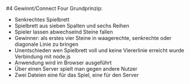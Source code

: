 #4 Gewinnt/Connect Four
Grundprinzip:
-	Senkrechtes Spielbrett
-	Spielbrett aus sieben Spalten und sechs Reihen
-	Spieler lassen abwechselnd Steine fallen
-	Gewinner: als erstes vier Steine in waagerechte, senkrechte oder diagonale Linie zu bringen
-	Unentschieden wen Spielbrett voll und keine Viererlinie erreicht wurde
Verbindung mit node.js
-	Anwendung wird im Browser ausgeführt
-	Über einen Server spielt man gegen andere Nutzer
-	Zwei Dateien eine für das Spiel, eine für den Server
